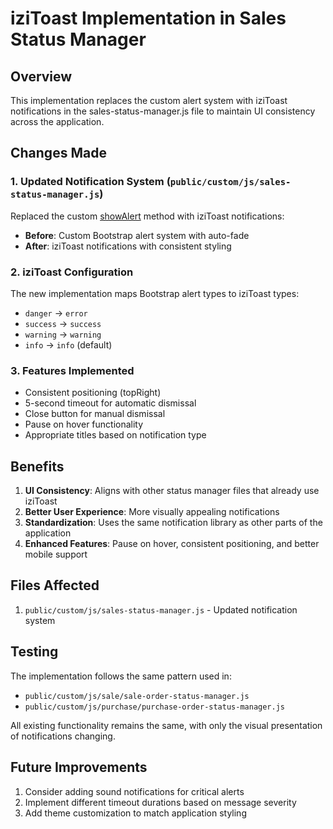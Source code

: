 # iziToast Implementation in Sales Status Manager

## Overview
This implementation replaces the custom alert system with iziToast notifications in the sales-status-manager.js file to maintain UI consistency across the application.

## Changes Made

### 1. Updated Notification System (`public/custom/js/sales-status-manager.js`)

Replaced the custom [showAlert](file://c:\xampp\htdocs\faster_system\public\custom\js\sales-status-manager.js#L418-L433) method with iziToast notifications:

- **Before**: Custom Bootstrap alert system with auto-fade
- **After**: iziToast notifications with consistent styling

### 2. iziToast Configuration

The new implementation maps Bootstrap alert types to iziToast types:
- `danger` → `error`
- `success` → `success`
- `warning` → `warning`
- `info` → `info` (default)

### 3. Features Implemented

- Consistent positioning (topRight)
- 5-second timeout for automatic dismissal
- Close button for manual dismissal
- Pause on hover functionality
- Appropriate titles based on notification type

## Benefits

1. **UI Consistency**: Aligns with other status manager files that already use iziToast
2. **Better User Experience**: More visually appealing notifications
3. **Standardization**: Uses the same notification library as other parts of the application
4. **Enhanced Features**: Pause on hover, consistent positioning, and better mobile support

## Files Affected

1. `public/custom/js/sales-status-manager.js` - Updated notification system

## Testing

The implementation follows the same pattern used in:
- `public/custom/js/sale/sale-order-status-manager.js`
- `public/custom/js/purchase/purchase-order-status-manager.js`

All existing functionality remains the same, with only the visual presentation of notifications changing.

## Future Improvements

1. Consider adding sound notifications for critical alerts
2. Implement different timeout durations based on message severity
3. Add theme customization to match application styling
